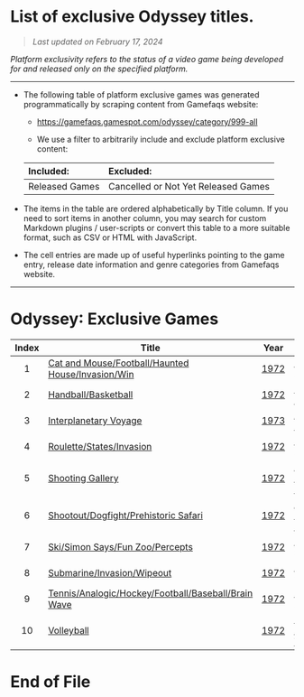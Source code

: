 ﻿# List of exclusive Odyssey titles.

> *Last updated on February 17, 2024*

_Platform exclusivity refers to the status of a video game being developed for and released only on the specified platform._

-----------------------------

 - The following table of platform exclusive games was generated programmatically by scraping content from Gamefaqs website: 

    - https://gamefaqs.gamespot.com/odyssey/category/999-all

    - We use a filter to arbitrarily include and exclude platform exclusive content:

      
    |Included:|Excluded:|
    |:--|:--|
    |Released Games|Cancelled or Not Yet Released Games


 - The items in the table are ordered alphabetically by Title column. If you need to sort items in another column, you may search for custom Markdown plugins / user-scripts or convert this table to a more suitable format, such as CSV or HTML with JavaScript.

 - The cell entries are made up of useful hyperlinks pointing to the game entry, release date information and genre categories from Gamefaqs website.

-----------------------------
# Odyssey∶ Exclusive Games
|Index|Title|Year|Genre|
|:--:|--|--|--|
|1|<a href="https://gamefaqs.gamespot.com/odyssey/915533-cat-and-mouse-football-haunted-house-invasion-win" target="_blank" rel="noopener noreferrer">Cat and Mouse/Football/Haunted House/Invasion/Win</a>|<a href="https://gamefaqs.gamespot.com/odyssey/915533-cat-and-mouse-football-haunted-house-invasion-win/data" target="_blank" rel="noopener noreferrer">1972</a>|<a href="https://gamefaqs.gamespot.com/odyssey/category/49-miscellaneous" target="_blank" rel="noopener noreferrer">Miscellaneous</a> &raquo; <a href="https://gamefaqs.gamespot.com/odyssey/category/256-miscellaneous-general" target="_blank" rel="noopener noreferrer">General</a>|
|2|<a href="https://gamefaqs.gamespot.com/odyssey/915537-handball-basketball" target="_blank" rel="noopener noreferrer">Handball/Basketball</a>|<a href="https://gamefaqs.gamespot.com/odyssey/915537-handball-basketball/data" target="_blank" rel="noopener noreferrer">1972</a>|<a href="https://gamefaqs.gamespot.com/odyssey/category/43-sports" target="_blank" rel="noopener noreferrer">Sports</a> &raquo; <a href="https://gamefaqs.gamespot.com/odyssey/category/254-sports-general" target="_blank" rel="noopener noreferrer">General</a>|
|3|<a href="https://gamefaqs.gamespot.com/odyssey/915540-interplanetary-voyage" target="_blank" rel="noopener noreferrer">Interplanetary Voyage</a>|<a href="https://gamefaqs.gamespot.com/odyssey/915540-interplanetary-voyage/data" target="_blank" rel="noopener noreferrer">1973</a>|<a href="https://gamefaqs.gamespot.com/odyssey/category/54-action" target="_blank" rel="noopener noreferrer">Action</a> &raquo; <a href="https://gamefaqs.gamespot.com/odyssey/category/250-action-general" target="_blank" rel="noopener noreferrer">General</a>|
|4|<a href="https://gamefaqs.gamespot.com/odyssey/915535-roulette-states-invasion" target="_blank" rel="noopener noreferrer">Roulette/States/Invasion</a>|<a href="https://gamefaqs.gamespot.com/odyssey/915535-roulette-states-invasion/data" target="_blank" rel="noopener noreferrer">1972</a>|<a href="https://gamefaqs.gamespot.com/odyssey/category/49-miscellaneous" target="_blank" rel="noopener noreferrer">Miscellaneous</a> &raquo; <a href="https://gamefaqs.gamespot.com/odyssey/category/256-miscellaneous-general" target="_blank" rel="noopener noreferrer">General</a>|
|5|<a href="https://gamefaqs.gamespot.com/odyssey/915539-shooting-gallery" target="_blank" rel="noopener noreferrer">Shooting Gallery</a>|<a href="https://gamefaqs.gamespot.com/odyssey/915539-shooting-gallery/data" target="_blank" rel="noopener noreferrer">1972</a>|<a href="https://gamefaqs.gamespot.com/odyssey/category/54-action" target="_blank" rel="noopener noreferrer">Action</a> &raquo; <a href="https://gamefaqs.gamespot.com/odyssey/category/55-action-shooter" target="_blank" rel="noopener noreferrer">Shooter</a> &raquo; <a href="https://gamefaqs.gamespot.com/odyssey/category/239-action-shooter-light-gun" target="_blank" rel="noopener noreferrer">Light Gun</a>|
|6|<a href="https://gamefaqs.gamespot.com/odyssey/915538-shootout-dogfight-prehistoric-safari" target="_blank" rel="noopener noreferrer">Shootout/Dogfight/Prehistoric Safari</a>|<a href="https://gamefaqs.gamespot.com/odyssey/915538-shootout-dogfight-prehistoric-safari/data" target="_blank" rel="noopener noreferrer">1972</a>|<a href="https://gamefaqs.gamespot.com/odyssey/category/54-action" target="_blank" rel="noopener noreferrer">Action</a> &raquo; <a href="https://gamefaqs.gamespot.com/odyssey/category/55-action-shooter" target="_blank" rel="noopener noreferrer">Shooter</a> &raquo; <a href="https://gamefaqs.gamespot.com/odyssey/category/239-action-shooter-light-gun" target="_blank" rel="noopener noreferrer">Light Gun</a>|
|7|<a href="https://gamefaqs.gamespot.com/odyssey/915531-ski-simon-says-fun-zoo-percepts" target="_blank" rel="noopener noreferrer">Ski/Simon Says/Fun Zoo/Percepts</a>|<a href="https://gamefaqs.gamespot.com/odyssey/915531-ski-simon-says-fun-zoo-percepts/data" target="_blank" rel="noopener noreferrer">1972</a>|<a href="https://gamefaqs.gamespot.com/odyssey/category/49-miscellaneous" target="_blank" rel="noopener noreferrer">Miscellaneous</a> &raquo; <a href="https://gamefaqs.gamespot.com/odyssey/category/256-miscellaneous-general" target="_blank" rel="noopener noreferrer">General</a>|
|8|<a href="https://gamefaqs.gamespot.com/odyssey/915534-submarine-invasion-wipeout" target="_blank" rel="noopener noreferrer">Submarine/Invasion/Wipeout</a>|<a href="https://gamefaqs.gamespot.com/odyssey/915534-submarine-invasion-wipeout/data" target="_blank" rel="noopener noreferrer">1972</a>|<a href="https://gamefaqs.gamespot.com/odyssey/category/49-miscellaneous" target="_blank" rel="noopener noreferrer">Miscellaneous</a> &raquo; <a href="https://gamefaqs.gamespot.com/odyssey/category/256-miscellaneous-general" target="_blank" rel="noopener noreferrer">General</a>|
|9|<a href="https://gamefaqs.gamespot.com/odyssey/915532-tennis-analogic-hockey-football-baseball-brain-wave" target="_blank" rel="noopener noreferrer">Tennis/Analogic/Hockey/Football/Baseball/Brain Wave</a>|<a href="https://gamefaqs.gamespot.com/odyssey/915532-tennis-analogic-hockey-football-baseball-brain-wave/data" target="_blank" rel="noopener noreferrer">1972</a>|<a href="https://gamefaqs.gamespot.com/odyssey/category/49-miscellaneous" target="_blank" rel="noopener noreferrer">Miscellaneous</a> &raquo; <a href="https://gamefaqs.gamespot.com/odyssey/category/256-miscellaneous-general" target="_blank" rel="noopener noreferrer">General</a>|
|10|<a href="https://gamefaqs.gamespot.com/odyssey/915536-volleyball" target="_blank" rel="noopener noreferrer">Volleyball</a>|<a href="https://gamefaqs.gamespot.com/odyssey/915536-volleyball/data" target="_blank" rel="noopener noreferrer">1972</a>|<a href="https://gamefaqs.gamespot.com/odyssey/category/43-sports" target="_blank" rel="noopener noreferrer">Sports</a> &raquo; <a href="https://gamefaqs.gamespot.com/odyssey/category/91-sports-team" target="_blank" rel="noopener noreferrer">Team</a> &raquo; <a href="https://gamefaqs.gamespot.com/odyssey/category/105-sports-team-volleyball" target="_blank" rel="noopener noreferrer">Volleyball</a>|

# End of File